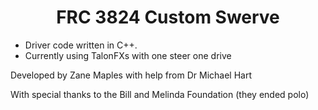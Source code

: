 <h1 align="center">FRC 3824 Custom Swerve</h1>

* Driver code written in C++.
* Currently using TalonFXs with one steer one drive

Developed by Zane Maples with help from Dr Michael Hart

With special thanks to the Bill and Melinda Foundation (they ended polo)